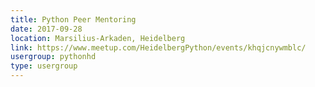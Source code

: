 ```yaml
---
title: Python Peer Mentoring
date: 2017-09-28
location: Marsilius-Arkaden, Heidelberg
link: https://www.meetup.com/HeidelbergPython/events/khqjcnywmblc/
usergroup: pythonhd
type: usergroup
---
```

